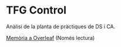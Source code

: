 # TFG Control

Anàlisi de la planta de pràctiques de DS i CA.

[Memòria a Overleaf](https://www.overleaf.com/read/yvxmjhnzsfbc) (Només lectura)
